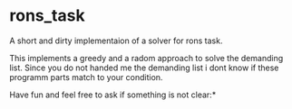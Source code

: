 # rons_task
A short and dirty implementaion of a solver for rons task.

This implements a greedy and a radom approach to solve the demanding list.
Since you do not handed me the demanding list i dont know if these programm parts match to your condition.

Have fun and feel free to ask if something is not clear:*
